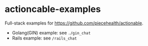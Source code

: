 # actioncable-examples
Full-stack examples for https://github.com/piecehealth/actionable.

* Golang(GIN) example: see `./gin_chat`
* Rails example: see `/rails_chat`
